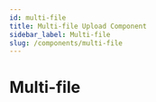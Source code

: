 ```yaml
---
id: multi-file
title: Multi-file Upload Component
sidebar_label: Multi-file
slug: /components/multi-file
---
```


# Multi-file